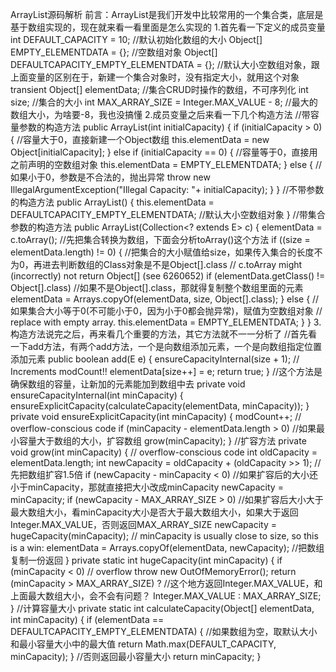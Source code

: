 ArrayList源码解析
前言：ArrayList是我们开发中比较常用的一个集合类，底层是基于数组实现的，现在就来看一看里面是怎么实现的
1.首先看一下定义的成员变量
    int DEFAULT_CAPACITY = 10; //默认初始化数组的大小
    Object[] EMPTY_ELEMENTDATA = {}; //空数组对象
    Object[] DEFAULTCAPACITY_EMPTY_ELEMENTDATA = {}; //默认大小空数组对象，跟上面变量的区别在于，新建一个集合对象时，没有指定大小，就用这个对象
    transient Object[] elementData; //集合CRUD时操作的数组，不可序列化
    int size; //集合的大小
    int MAX_ARRAY_SIZE = Integer.MAX_VALUE - 8; //最大的数组大小，为啥要-8，我也没搞懂
2.成员变量之后来看一下几个构造方法
    //带容量参数的构造方法
    public ArrayList(int initialCapacity) {
        if (initialCapacity > 0) {          //容量大于0，直接新建一个Object数组
            this.elementData = new Object[initialCapacity];
        } else if (initialCapacity == 0) {      //容量等于0，直接用之前声明的空数组对象
            this.elementData = EMPTY_ELEMENTDATA;
        } else {                            //如果小于0，参数是不合法的，抛出异常
            throw new IllegalArgumentException("Illegal Capacity: "+ initialCapacity);
        }
    }
    //不带参数的构造方法
    public ArrayList() {
        this.elementData = DEFAULTCAPACITY_EMPTY_ELEMENTDATA; //默认大小空数组对象
    }
    //带集合参数的构造方法
    public ArrayList(Collection<? extends E> c) {
        elementData = c.toArray();          //先把集合转换为数组，下面会分析toArray()这个方法
        if ((size = elementData.length) != 0) { //把集合的大小赋值给size，如果传入集合的长度不为0，再进去判断数组的Class对象是不是Object[].class
            // c.toArray might (incorrectly) not return Object[] (see 6260652)
            if (elementData.getClass() != Object[].class)   //如果不是Object[].class，那就得复制整个数组里面的元素
                elementData = Arrays.copyOf(elementData, size, Object[].class);
        } else {    //如果集合大小等于0(不可能小于0，因为小于0都会抛异常)，赋值为空数组对象
            // replace with empty array.
            this.elementData = EMPTY_ELEMENTDATA;
        }
    }
3.构造方法说完之后，再来看几个重要的方法，其它方法就不一一分析了
    //首先看一下add方法，有两个add方法，一个是向数组添加元素，一个是向数组指定位置添加元素
    public boolean add(E e) {
        ensureCapacityInternal(size + 1);  // Increments modCount!!
        elementData[size++] = e;
        return true;
    }
    //这个方法是确保数组的容量，让新加的元素能加到数组中去
    private void ensureCapacityInternal(int minCapacity) {
        ensureExplicitCapacity(calculateCapacity(elementData, minCapacity));
    }
    private void ensureExplicitCapacity(int minCapacity) {
        modCount++;
        // overflow-conscious code
        if (minCapacity - elementData.length > 0)  //如果最小容量大于数组的大小，扩容数组
            grow(minCapacity);
    }
    //扩容方法
    private void grow(int minCapacity) {
        // overflow-conscious code
        int oldCapacity = elementData.length;
        int newCapacity = oldCapacity + (oldCapacity >> 1); //先把数组扩容1.5倍
        if (newCapacity - minCapacity < 0)      //如果扩容后的大小还小于minCapacity，那就直接把大小改成minCapacity
            newCapacity = minCapacity;
        if (newCapacity - MAX_ARRAY_SIZE > 0)   //如果扩容后大小大于最大数组大小，看minCapacity大小是否大于最大数组大小，如果大于返回Integer.MAX_VALUE，否则返回MAX_ARRAY_SIZE
            newCapacity = hugeCapacity(minCapacity);
        // minCapacity is usually close to size, so this is a win:
        elementData = Arrays.copyOf(elementData, newCapacity);      //把数组复制一份返回
    }
    private static int hugeCapacity(int minCapacity) {
        if (minCapacity < 0) // overflow
            throw new OutOfMemoryError();
        return (minCapacity > MAX_ARRAY_SIZE) ?     //这个地方返回Integer.MAX_VALUE，和上面最大数组大小，会不会有问题？
            Integer.MAX_VALUE :
            MAX_ARRAY_SIZE;
    }
    //计算容量大小
    private static int calculateCapacity(Object[] elementData, int minCapacity) {
        if (elementData == DEFAULTCAPACITY_EMPTY_ELEMENTDATA) { //如果数组为空，取默认大小和最小容量大小中的最大值
            return Math.max(DEFAULT_CAPACITY, minCapacity);
        }   //否则返回最小容量大小
        return minCapacity;
    }







